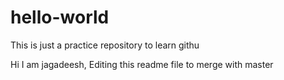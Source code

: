 # hello-world
This is just a practice repository to learn githu

Hi I am jagadeesh, Editing this readme file to merge with master
